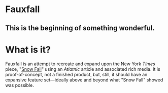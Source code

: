 # Fauxfall
## This is the beginning of something wonderful.

# What is it?
Fauxfall is an attempt to recreate and expand upon the New York _Times_ piece, "[Snow Fall](http://www.nytimes.com/projects/2012/snow-fall/#/?part=tunnel-creek)" using an _Atlatnic_ article and associated rich media. It is proof-of-concept, not a finished product, but, still, it should have an expansive feature set—ideally above and beyond what "Snow Fall" showed was possible.